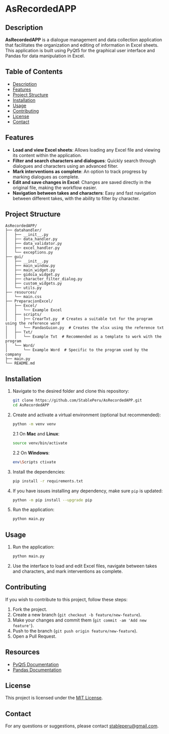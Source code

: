# AsRecordedAPP

## Description

**AsRecordedAPP** is a dialogue management and data collection application that facilitates the organization and editing of information in Excel sheets. This application is built using PyQt5 for the graphical user interface and Pandas for data manipulation in Excel.

## Table of Contents
- [Description](#description)
- [Features](#features)
- [Project Structure](#project-structure)
- [Installation](#installation)
- [Usage](#usage)
- [Contributing](#contributing)
- [License](#license)
- [Contact](#contact)

## Features
- **Load and view Excel sheets**: Allows loading any Excel file and viewing its content within the application.
- **Filter and search characters and dialogues**: Quickly search through dialogues and characters using an advanced filter.
- **Mark interventions as complete**: An option to track progress by marking dialogues as complete.
- **Edit and save changes in Excel**: Changes are saved directly in the original file, making the workflow easier.
- **Navigation between takes and characters**: Easy and fast navigation between different takes, with the ability to filter by character.

## Project Structure

```plaintext
AsRecordedAPP/
├── datahandler/
│   ├── __init__.py
│   ├── data_handler.py
│   ├── data_validator.py
│   ├── excel_handler.py
│   └── exceptions.py
├── gui/
│   ├── __init__.py
│   ├── main_window.py
│   ├── main_widget.py
│   ├── gidoia_widget.py
│   ├── character_filter_dialog.py
│   ├── custom_widgets.py
│   └── utils.py
├── resources/
│   └── main.css
├── PreparacionExcel/
│   ├── Excel/
│   │   └── Example Excel
│   ├── scripts/
│   │   ├── CrearTxt.py  # Creates a suitable txt for the program using the reference word
│   │   └── PandasGuion.py  # Creates the xlsx using the reference txt
│   ├── Txt/
│   │   └── Example Txt  # Recommended as a template to work with the program
│   └── Word/
│       └── Example Word  # Specific to the program used by the company
├── main.py
└── README.md
```

## Installation

1. Navigate to the desired folder and clone this repository:

    ```sh
    git clone https://github.com/StablePeru/AsRecordedAPP.git
    cd AsRecordedAPP
    ```

2. Create and activate a virtual environment (optional but recommended):

    ```sh
    python -m venv venv
    ```

    2.1 On **Mac** and **Linux**:

    ```sh
    source venv/bin/activate
    ```

    2.2 On **Windows**:

    ```sh
    env\Scripts ctivate
    ```

3. Install the dependencies:

    ```sh
    pip install -r requirements.txt
    ```

4. If you have issues installing any dependency, make sure `pip` is updated:

    ```sh
    python -m pip install --upgrade pip
    ```

5. Run the application:

    ```sh
    python main.py
    ```

## Usage

1. Run the application:

    ```sh
    python main.py
    ```

2. Use the interface to load and edit Excel files, navigate between takes and characters, and mark interventions as complete.

## Contributing

If you wish to contribute to this project, follow these steps:

1. Fork the project.
2. Create a new branch (`git checkout -b feature/new-feature`).
3. Make your changes and commit them (`git commit -am 'Add new feature'`).
4. Push to the branch (`git push origin feature/new-feature`).
5. Open a Pull Request.

## Resources
- [PyQt5 Documentation](https://www.riverbankcomputing.com/static/Docs/PyQt5/)
- [Pandas Documentation](https://pandas.pydata.org/docs/)

## License

This project is licensed under the [MIT License](LICENSE).

## Contact

For any questions or suggestions, please contact stableperu@gmail.com.
